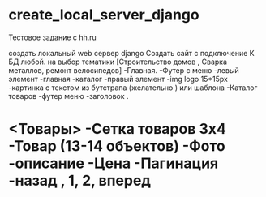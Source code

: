 # create_local_server_django
Тестовое задание с hh.ru

создать локальный web сервер django
Создать сайт с подключение К БД любой. на выбор тематики [Строительство домов , Сварка металлов, ремонт велосипедов]
    -Главная.
        -Футер с меню
            -левый элемент
                -главная
                -каталог
            -правый элемент
                -img logo 15*15px
        -картинка с текстом из бутстрапа (желательно ) или шаблона
    -Каталог товаров
        -футер меню
        -заголовок . <H1 ><Товары>
        -Сетка товаров 3х4
            -Товар (13-14 объектов)
                -Фото
                -описание
                -Цена
                -Пагинация
                    -назад , 1, 2, вперед 
